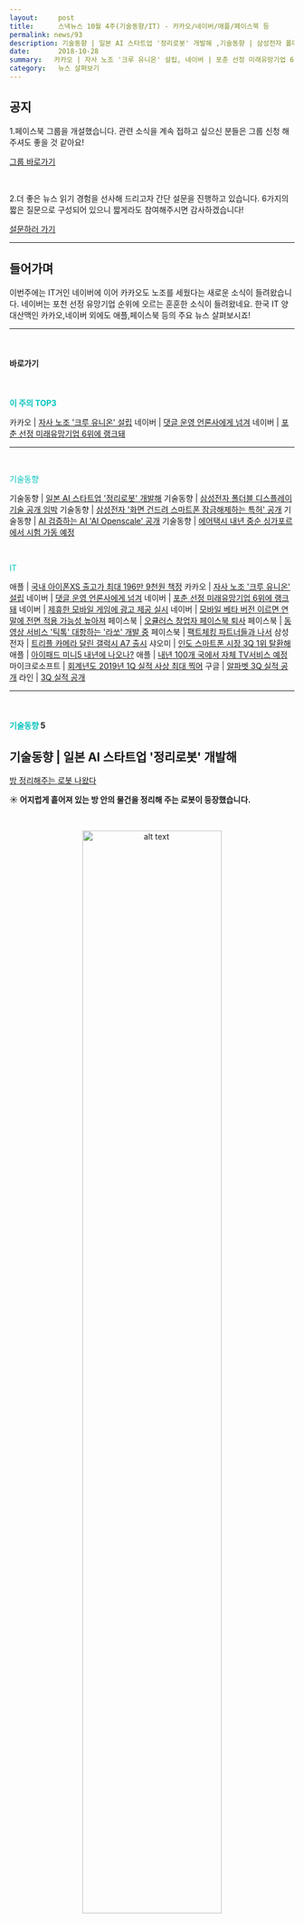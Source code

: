 ```yaml
---
layout:     post
title:      스낵뉴스 10월 4주(기술동향/IT) - 카카오/네이버/애플/페이스북 등
permalink: news/93
description: 기술동향 | 일본 AI 스타트업 '정리로봇' 개발해 ,기술동향 | 삼성전자 폴더블 디스플레이 기술 공개 임박 ,기술동향 | 삼성전자 '화면 건드려 스마트폰 잠금해제하는 특허' 공개 ,기술동향 | AI 검증하는 AI 'AI Openscale' 공개 ,기술동향 | 에어택시 내년 중순 싱가포르에서 시험 가동 예정 ,애플 | 국내 아이폰XS 출고가 최대 196만 9천원 책정 ,카카오 | 자사 노조 '크루 유니온' 설립 ,네이버 | 댓글 운영 언론사에게 넘겨 ,네이버 | 포춘 선정 미래유망기업 6위에 랭크돼 ,네이버 | 제휴한 모바일 게임에 광고 제공 실시 ,네이버 | 모바일 베타 버전 이르면 연말에 전면 적용 가능성 높아져 ,페이스북 | 오큘러스 창업자 페이스북 퇴사 ,페이스북 | 동영상 서비스 '틱톡' 대항하는 '라쏘' 개발 중 ,페이스북 | 팩트체킹 파트너들과 나서 ,삼성전자 | 트리플 카메라 달린 갤럭시 A7 출시 ,샤오미 | 인도 스마트폰 시장 3Q 1위 탈환해 ,애플 | 아이패드 미니5 내년에 나오나? ,애플 | 내년 100개 국에서 자체 TV서비스 예정 ,마이크로소프트 | 3Q 실적 사상 최대 찍어 ,구글 | 알파벳 3Q 실적 공개 ,라인 | 3Q 실적 공개
date:       2018-10-28
summary:   카카오 | 자사 노조 '크루 유니온' 설립, 네이버 | 포춘 선정 미래유망기업 6위에 랭크돼, 네이버 | 댓글 운영 언론사에게 넘겨
category:   뉴스 살펴보기
---
```


## 공지

1.페이스북 그룹을 개설했습니다. 관련 소식을 계속 접하고 싶으신 분들은 그룹 신청 해주셔도 좋을 것 같아요!

[그룹 바로가기](https://www.facebook.com/groups/2025149054465611/?ref=group_browse_new)

<br>

2.더 좋은 뉴스 읽기 경험을 선사해 드리고자 간단 설문을 진행하고 있습니다. 
6가지의 짧은 질문으로 구성되어 있으니 짧게라도 참여해주시면 감사하겠습니다!

<a href="http://bit.ly/2KJo4HB" onclick="ga(send, event, 기사, 설문조사, 서베이);"><span>설문하러 가기</span></a>

- - -

## 들어가며 

이번주에는 IT거인 네이버에 이어 카카오도 노조를 세웠다는 새로운 소식이 들려왔습니다.
네이버는 포천 선정 유망기업 순위에 오르는 훈훈한 소식이 들려왔네요.
한국 IT 양대산맥인 카카오,네이버 외에도 애플,페이스북 등의 주요 뉴스 살펴보시죠!

- - -

<br>


#### 바로가기 

<br>


<a href="#top3"></a><span style = "color: #00c3bd; font-weight: 700;">이 주의 TOP3</span>

카카오 | [자사 노조 '크루 유니온' 설립](#kakao)
네이버 | [댓글 운영 언론사에게 넘겨](#naver1)
네이버 | [포춘 선정 미래유망기업 6위에 랭크돼](#naver2)


- - -

<br>


<a href="#tech"></a><span style = "color: #00c3bd">기술동향</span>

기술동향  | [일본 AI 스타트업 '정리로봇' 개발해](#tech1)
기술동향 | [삼성전자  폴더블 디스플레이 기술 공개 임박](#tech2)
기술동향  | [삼성전자  '화면 건드려 스마트폰 잠금해제하는 특허' 공개](#tech3)
기술동향 | [AI 검증하는 AI 'AI Openscale' 공개](#tech4)
기술동향 | [에어택시 내년 중순 싱가포르에서 시험 가동 예정](#tech5)


<br>

<a href="#it"></a><span style = "color: #00c3bd">IT</span>

애플 | [국내 아이폰XS 출고가 최대 196만 9천원 책정](#apple1)
카카오 | [자사 노조 '크루 유니온' 설립](#kakao)
네이버 | [댓글 운영 언론사에게 넘겨](#naver1)
네이버 | [포춘 선정 미래유망기업 6위에 랭크돼](#naver2)
네이버 |  [제휴한 모바일 게임에 광고 제공 실시](#naver3)
네이버 | [모바일 베타 버전 이르면 연말에 전면 적용 가능성 높아져](#naver4)
페이스북 | [오큘러스 창업자 페이스북 퇴사](#facebook1)
페이스북 | [동영상 서비스 '틱톡' 대항하는 '라쏘' 개발 중](#facebook2)
페이스북 | [팩트체킹 파트너들과 나서](#facebook3)
삼성전자 | [트리플 카메라 달린 갤럭시 A7 출시](#samsung)
샤오미 | [인도 스마트폰 시장 3Q 1위 탈환해](#xiaomi)
애플 | [아이패드 미니5 내년에 나오나?](#apple2)
애플 | [내년 100개 국에서 자체 TV서비스 예정](#apple3)
마이크로소프트 | [회계년도 2019년 1Q 실적 사상 최대 찍어](#microsoft)
구글 | [알파벳 3Q 실적 공개](#google)
라인 | [3Q 실적 공개](#line)

- - -

<br>

#### <a name="tech"></a><span style = "color: #00c3bd">기술동향</span> 5 

## <a name="tech1"></a>기술동향  |   일본 AI 스타트업 '정리로봇' 개발해
[방 정리해주는 로봇 나왔다](http://www.zdnet.co.kr/news/news_view.asp?artice_id=20181022151511&type=det&re=zdk)

<strong> &#9728; 어지럽게 흩어져 있는 방 안의 물건을 정리해 주는 로봇이 등장했습니다. </strong>

<br>

<p align ="middle">    
 <img src="http://image.zdnet.co.kr/2018/10/22/jh7253_IFvnblsWAKmW0.jpg" alt="alt text" width = "70%">
</p>

<br>



- 미국의 IT매체 씨넷은 일본의 AI 스타트업 프리퍼드 네트웍스가 개발한 정리 로봇을 소개했는데요.  
이 좋은(?) 로봇은 이번 달 초 일본 지바시 마쿠하리 메세에서 열린 일본 소비자 전자제품 전시회 ‘CEATEC JAPAN 2018’에 소개 되었던 로봇입니다.
​

- 이 로봇은 심층학습 알고리즘을 적용해 방 안에 어지럽게 흩어져 있는 옷이나 장난감, 슬리퍼 등을 인식하고 이를 들어올려 제자리에 옮겨다 놓을 수 있는 능력을 가진 로봇인데요.
또한 사람과의 의사 소통도 가능해 사람이 찾는 물건의 위치를 물으면 알려주기도 하는 좋은 기능을 가지고 있습니다.

- 프리퍼드 네트웍스는 향후 5년 안에 이 로봇을 소비자 대상으로 제공할 수 있다고 밝히기도 했는데요.  
지난 5월 블룸버그 보도에 따르면, 이 회사의 기업가치는 약 20억 달러에 달하는 것으로 알려졌습니다
현재 파나소닉, 도요타와 함께 자율주행차 분야에서 협력하고 있다고 하네요.

- 동영상 보기

{% include youtubeplayer.html id="D1hexV0ycn0" %} 


<br>

## <a name="tech2"></a>기술동향 | 삼성전자  폴더블 디스플레이 기술 공개 임박
[앞뒤로 자유자재 접는다…삼성 첫 폴더블폰 속속 윤곽](http://news.heraldcorp.com/view.php?ud=20181025000383)

<strong> &#9728; 삼성전자의 폴더블 디스플레이 특허 기술이 속속들이 드러나고 있습니다. </strong>

<br>

<p align ="middle">    
 <img src="http://res.heraldm.com/content/image/2018/10/25/20181025000242_0.jpg" alt="alt text" width = "70%">
</p>

<br>


- 현재 11월 7~8일 미국 샌프란시스코에서 열리는 ‘삼성 개발자컨퍼런스(SDC) 2018’에서 폴더블폰의 시제품이 공개될 것이라는 관측에 무게가 실리고 있는데요.
중국 CnBeta, 미국 안드로이드커뮤니티 등 외신에 따르면, 삼성전자가 올해 4월 미국 특허청(USPTO)에 특허 출원한 폴더블 디스플레이 기술이 최근 공개됐다고 합니다.

- 이 폴더블 디스플레이 기술은 태블릿 디스플레이 등에 적용하는 기술로, 세로로 긴 모양의 디스플레이를 절반으로 접는 기술인데요.   
스크린을 안쪽으로 접거나 바깥쪽으로 접는 것이 모두 가능해 앞, 뒤 자유자재로 접을 수 있는 구조가 가능합니다. 


- 현재 외신들은 이 기술이 삼성의 첫 폴더블폰에 적용된 것과 유사하거나 동일한 기술이 될 것으로 예상하고 있다고 하는데요. 
스마트폰 뿐 아니라 태블릿PC 에도 이 같은 폴더블 디스플레이가 적용되며, 스마트폰과 태블릿이 동일한 형태로 나올수도 있다는 관측도 나오고 있습니다. 
이 특허 기술대로라면, 삼성의 폴더블폰은 스마트폰을 가로로 접어 손바닥만한 크기로 접히는 형태가 될 것으로 보이ㅏㅂ니다.  

- 또한 삼성이 최근 트위터를 통해 공개한 개발자컨퍼런스 소개 영상에는 긴 직선이 반으로 접혔다가 펼쳐지는 모양이 등장해 폴더블폰을 암시한 것이라는 해석도 나오고 있어서 기대감을 증폭 시키고 있습니다.

- 관련 동영상 보기 

{% include youtubeplayer.html id="U1ctim50rqM" %} 


<br>

## <a name="tech3"></a>기술동향  | 삼성전자  '화면 건드려 스마트폰 잠금해제하는 특허' 공개
[스마트폰 화면 툭 건드리면 '잠금해제'](http://view.asiae.co.kr/news/view.htm?idxno=2018102207221778727)

<strong> &#9728; 화면을 건드리기만 해도 휴대폰을 잠금해제할 수 있는 특허가 공개되었습니다.</strong>

<br>

<p align ="middle">    
 <img src="http://cphoto.asiae.co.kr/listimglink/1/2018102207155968397_1540160157.jpg" alt="alt text" width = "70%">
</p>

<br>



- 미국 IT전문매체 폰아레나 등에 따르면 삼성전자가 지난 4월 세계지식재산기구(WIPO)와 미국특허상표청(USPTO)에 '생체 정보 수집 방법 및 이를 지원하는 전자 장치'라는 제목으로 신청한 특허가 공개됐다고 하는데요.

- 해당 특허는 스마트폰 디스플레이 내장형 지문인식센서에 관한 특허입니다.    
폰아레나는 삼성전자는 앞서 관련 특허를 출원한 적이 있지만 이번에는 보다 고급화됐다고 설명하는데요.   
지문인식 범위가 일부 디스플레이에서 전체 디스플레이로 확대됐기 때문이라고 설명합니다. 

- 현재 이 특허가 적용되면 갤럭시 사용자들의 잠금해제 편의성이 대폭 늘어날 것으로 예상되는데요. 
침대 위에 올려진 갤럭시를 손가락 하나로 깨울 수 있는 세상이 다가올 것으로 보입니다. 

- 삼성전자는 내년 상반기 공개할 갤럭시S10에 디스플레이 내장형 지문센서를 탑재할 것으로 보이는데요.   
그러나 특허가 상용화되는 데 긴 시간이 필요하고 또 모든 특허가 상용화되는 것은 아니기 때문에 내년에 나올 갤럭시S 10에 바로 등장하진 않을 수도 있긴 하겠네요..!

<br>

## <a name="tech4"></a>기술동향 |  AI 검증하는 AI 'AI Openscale' 공개
[IBM "AI 편향성 논란, 그것도 AI가 잡아낸다"](http://www.ddaily.co.kr/news/article.html?no=173908)

<strong> &#9728;  IBM이 개방형 기술 플랫폼인 'AI 오픈스케일(AI OpenScale)'을 공개했습니다. </strong>

- 지금까지 어떤 전문가들은 AI의 의사결정 과정에 대해 의문을 제기해 왔었는데요.  
2015년, AI가 적용된 구글의 이미지 앱이 흑인을 고릴라로 인식하거나 마이크로소프트의 챗봇이 인종차별적 발언을 하는 등 인공지능은 거센 인종차별 논란에 휩싸이기도 했습니다. 
또한 얼마전 아마존이 개발 중인 AI 채용시스템이 여성차별 논란으로 폐기되는 문제도 있었죠.

- 조사 결과에도 이러한 우려감이 그대로 담겼는데요.   
최근 IBM 기업가치 연구소가 전 세계 5000명의 기업 임원을 대상으로 실시한 조사 결과에 따르면, 응답 기업의 82%는 AI 도입을 검토하고 있는 것으로 확인됐지만   
이 중 60%는 "AI에 활용되는 데이터를 신뢰할 수 없다”며 AI 도입을 망설이고 있다고 합니다.

- 이번에 공개한 IBM의 AI 오픈스케일은 AI 모델의 관리, 운영, 모니터링 등을 해결하기 위한 솔루션인데요. 
AI 오픈스케일은 AI 수명주기 전반에 걸쳐 자동으로 의사 결정을 설명하고 편향성을 낮춘다고 합니다.     
IBM에 따르면 AI 오픈스케일은 의사결정 과정을 이해하고, 이를 쉬운 용어로 설명할 수 있다고 하네요.   
그런 다음 자동화된 편향 제거 기술에 기반해 AI 애플리케이션을 모니터링하고 편향성을 탐지하며 발견 시 이를 해결한다고 합니다.

- 오픈스케일의 사용 예시는 보험심사나 대출심사를 예로 들 수 있는데요.   
보험사가 청구 시스템에 적용하기 위해 AI 파일럿 모델을 만들어도 실제 적용하는 데 어려움이 있습니다.   
하지만 AI 오픈 스케일을 적용할 경우, 왜곡된 결과를 도출하지 않았는지, 왜 이러한 결과를 가져왔는지 등을 보여준다고 하네요. 

- 아울러 IBM은 AI 설계에 사용되는 심층신경망을 자동으로 구축하는 '뉴넷S(NeuNetS)' 신경망 합성 엔진을 연내 AI 오픈스케일 내에 제공할 계획을 밝혔습니다.

<br>

## <a name="tech5"></a>기술동향 | 에어택시 내년 중순 싱가포르에서 시험 가동 예정
[하늘 나는 택시 실현 '눈 앞에'…내년 싱가포르서 시험 가동](http://news.wowtv.co.kr/NewsCenter/News/Read?articleId=A201810200060&t=NN)

<strong> &#9728; 내년 중순쯤이면 사람을 태우고 도심 상공을 날아다니는 에어 택시를 볼지도 모르겠습니다. </strong>

<br>

<p align ="middle">    
 <img src="http://image.chosun.com/sitedata/image/201704/26/2017042600684_0.jpg" alt="alt text" width = "70%">
</p>

<br>



- 현지 매체 더 스트레이츠타임스는 내년 중순에 사람을 태우고 도심 상공을 날아다니는 에어 택시의 시험 운항이 싱가포르 도심에서 진행될 예정이라고 보도했습니다.
에어 택시의 도심 시험 운항에는 독일 스타트업 볼로콥터가 개발한 전기 충전식 수직 이착륙 비행체(eVTOL)가 이용된다고 하네요. 

<br>

<p align ="middle">    
 <img src="https://www.aurora.aero/wp-content/uploads/2016/07/duckVTOL-landing-05-1-1024x576.png" alt="alt text" width = "70%">
</p>

<br>



- eVTOL은 헬리콥터처럼 생겼지만 드론 기술에 기반을 둔 비행체로 성인 2명을 태우고 최장 30㎞까지 비행할 수 있는 기체입니다.   
조종사가 직접 조종할 수도 있고 조종사 없이 자동 운항도 가능하다고 하네요.

- 볼로콥터 측은 "에어 택시 시험 운행은 대중이 참여하는 시연 비행까지 진행될 것", "CAAS와 함께 시험 운항의 범위를 정하고 필요한 사항들을 준비할 것"이라고 말했습니다. 
또한 "에어 택시의 상업 운행 허가를 받는 것이 목표", "향후 3∼5년 안에 첫 에어 택시 상업 운행을 기대하고 있다"며 밝혔습니다.

<br>

#### <a name="it"></a><span style = "color: #00c3bd">IT</span> 16


## <a name="apple1"></a>애플 | 국내 아이폰XS 출고가 최대 196만 9천원 책정
[애플 아이폰XS 최고 196만9천원…26일부터 사전예약(종합)](http://www.yonhapnews.co.kr/bulletin/2018/10/25/0200000000AKR20181025052951017.HTML?input=1195m)

<strong> &#9728; 애플 아이폰XS 등의 출고가가 최고 196만 9천원으로 정해졌습니다.</strong>  
네. 역대 최고가네요.

- 이동통신 3사는 10월 26일부터 11월 1일까지 애플 아이폰XS·XS MAX, 아이폰XR 사전예약에 들어가 11월 2일 이들 제품을 출시합니다.   
11월 2일 함께 출시되는 애플워치4는 KT만 사전예약을 합니다.

- 다음은 주요 모델의 출고가입니다. 

#### [아이폰XS]  

- 64GB 136만 4000원
- 256GB 156만 2000원
- 512GB 181만 5000원 

#### [아이폰XS MAX] 

- 64GB 151만 8000원 
- 256GB 171만 6000원 
- 512GB 196만 9000원

#### [아이폰XR]

- 64GB 99만원 
- 128GB 105만 6000원 
- 256GB 118만 8000원


- 아이폰XS와 아이폰XS MAX는 골드, 실버, 스페이스그레이 등 총 3가지 색상으로 출시되는데요.    
아이폰XR은 레드, 옐로, 화이트, 코럴, 블랙, 블루 등 총 6가지 색상으로 출시되네요.

- 한편 애플워치4는 LTE 통신 모듈이 탑재돼 단독 통화가 가능한 모델입니다.   
현재 스트레스 관리, 칼로리 소모량 확인, 심박수 측정이 가능하고 넘어짐 감지, 긴급 구조 요청 등 기능도 제공한다고 하네요. 

- 색상은 스페이스 그레이, 실버, 골드 등 3가지 색상으로 출시되며, 
출고가는 40A(40㎜) 60만 5천원, 44A(44㎜) 64만 9천원, 
40S(40㎜, 스테인리스스틸 제품) 80만 3천원, 44S(44㎜) 86만 9천원이라고 합니다.


<br>

## <a name="kakao"></a>카카오 | 자사 노조 '크루 유니온' 설립
[[단독] 카카오에도 노조…“수평적 소통 복원하겠다”](http://www.hani.co.kr/arti/economy/it/867278.html)

<strong> &#9728; 기업 카카오에도 노동조합이 설립됐습니다.</strong>

<br>

<p align ="middle">    
 <img src="http://img.hani.co.kr/imgdb/resize/2018/1025/00500321_20181025.JPG" alt="alt text" width = "70%">
</p>

<br>



- 민주노총 전국화학 섬유식품 산업노동조합 카카오지회는 지난 10월 24일 저녁 노조설립 선언문을 발표하고, 조합원을 모집하고 있다고 밝혔습니다.   
카카오지회의 별칭은 ‘크루 유니언’으로 정했는데요. 

- 이는 카카오에서 노동자들을 ‘크루’라 부른 데서 따온 것입니다.   
카카오 본사뿐만 아니라 자회사·계열사도 가입이 가능합니다.


- 노조는 벤처기업에서 출발해 ‘공개·공유를 통한 소통’을 최선의 가치로 삼았던 카카오에서 ‘소통’이 사라지고 있다는 점을 우려하고 있음을 밝혔습니다.   
노조는 “책임 있는 결정과 비판은 보기 어려워졌고, 신뢰·충돌·헌신의 가치는 기성세대의 유행가처럼 입안에서 맴돌 뿐 현실의 삶에 영향을 주지 못한다”,   
“아무도 가보지 않은 길을 걸어가는 기대와 설렘은 잊히고 답답한 마음에 이직이 최선의 대안이 되는 현실”이라고 비판했습니다.

- 이어 “모두가 당장 분노를 표현해야만 하는 문제가 아니더라도, 함께하여 우리의 삶을 진전시킬 수 있다면 부딪치고 움직여야 한다”,   
“카카오에서 이슈가 되고 있는 포괄임금제 폐지나 분사에 따른 동의 과정에 대해서도 노동조합이 아니라면 크루(노동자)의 목소리를 내기 어렵다”고 밝혔는데요. 

- 이런 현실인식을 바탕으로 “의사결정의 민주성을 복원하고 카카오의 중요한 결정에 크루의 의견을 담을 수 있도록 제도화해야 하고,   
불충분한 정보와 충분하지 않은 피드백을 통한 성과보상 방식에 제대로 목소리를 내야 한다”며 “회사의 성장만이 아닌 크루와 함께 성장하는 카카오를 만들어 가겠다”고 밝혔습니다.

- 노조 지회장은 2008년 다음으로 입사해, 검색서비스 기획업무를 담당하는 서승욱(39)씨가 맡았다고 하네요.

- 다음은 카카오 크루 유니온의 선언문 링크입니다.

[선언문 바로가기](https://www.kakaounion.com/entry/%EC%84%A4%EB%A6%BD%EC%84%A0%EC%96%B8%EB%AC%B8?category=759507)

<br>

## <a name="naver1"></a>네이버 | 댓글 운영 언론사에게 넘겨
[네이버, 댓글도 손뗀다](http://www.hankookilbo.com/News/Read/201810221793069983?did=na)

<strong> &#9729; 뉴스에 이어 온라인 상의 뉴스 댓글 란에서도 네이버가 손을 뗍니다.</strong>

<br>

<p align ="middle">    
 <img src="http://newsimg.hankookilbo.com/2018/10/22/201810221793069983_3.jpg" alt="alt text" width = "70%">
</p>

<br>



- 네이버는 “10월 22일부터 뉴스 서비스 댓글 영역이, 기사를 제공한 언론사가 결정한 방식대로 운영된다”고 밝혔습니다.   
앞으로는 정치ㆍ경제ㆍ사회 등 뉴스 섹션별로 댓글란을 제공할지, 제공한다면 펼쳐서 보여줄지 가려둘지 모두 언론사가 정할 수 있는데요. 

- 댓글 정렬 기준도 1.최신 순 2.순공감 순 3.과거 순 4.공감비율 순 등 네 가지 중에 직접 선택할 수 있다고 합니다.  
따라서 이제 댓글에도 책임을 이양함으로써 네이버가 사실상 댓글 관리 책임만 언론사에 떠넘기는 것 아니냐는 지적도 나오고 있는 상황입니다.

- 이제까지의 네이버 뉴스 댓글은 정치 영역을 제외하고는 모두 순공감(공감 수에서 비공감 수를 뺀 개념) 정렬이 기본이었습니다.
이 정렬은 공감의 절대 수가 높을수록 상단 노출 확률이 높았기에 이전에 불거진 댓글 조작에 이용되기도 했는데요.  
네이버는 지난 5월 정치 섹션 댓글은 바로 보이지 않도록 숨기고, 댓글 페이지를 열어도 순공감 순 대신 최신 순으로만 댓글이 정렬되도록 했습니다.

- 이번 조치를 보고 김도연 국민대 언론정보학부 교수는 “댓글이 없으면 뉴스 이용자들이 불편함을 느끼기 때문에 네이버든 언론사든 댓글 창을 없애지는 않을 것”,   
“언론사가 댓글 형식을 정한다지만 여전히 네이버 안에서 이뤄지는 행위인 만큼 네이버가 아예 책임에서 자유로울 순 없다”고 말했습니다.

- 그렇지만 향후 댓글 서비스 영역에서 발생할 수 있는 어뷰징 및 불법 콘텐츠 유통 같은 비정상적인 이용에 대한 모니터링은 계속 네이버가 한다고 하네요.

<br>

## <a name="naver2"></a>네이버 | 포춘 선정 미래유망기업 6위에 랭크돼
[네이버, 포춘 선정 ‘미래유망기업’ 6위 올라](http://news.mt.co.kr/mtview.php?no=2018101916501448557)

<strong> &#9728; 네이버가 글로벌 경제지 FORTUNE이 선정하는 ‘The Future 50’ 기업리스트 6위에 올랐습니다.</strong>

- The Future 50은 미국 포춘이 보스턴컨설팅그룹(BCG)과 함께 2017년부터 미래 시장을 선도할 유망 기업 50개를 선정해 발표하는 리스트입니다.   
특히, 올해부터는 선정범위가 글로벌 기업까지 확대된 가운데 네이버를 비롯한 국내기업들 역시 글로벌 무대에서 가능성을 인정받고 있는데요. 

- 포춘은 시장에서 기업이 가진 가치를 기반으로 산출한 ‘시장 잠재력(Market Potential)’과 전략,   
기술R&D투자, 구성원, 조직구조를 분석해 도출한 ‘기업의 가능성(Company’s Capacity)‘을 기준으로 성장 가능성이 높은 50개 기업을 선정해 발표했습니다. 

- 네이버는 리스트에 선정된 한국 기업 중 가장 높은 순위에 올랐는데요. 
또한 이는 넷플릭스(8위), 알리바바(14위), 아마존(29위), 알파벳(32위) 등 글로벌 IT기업보다도 높은 순위라고 합니다. 

- 부문별로는 ‘Internet and Direct Marketing Retail’ 분야에서 중국의 여행 플랫폼 ‘Ctrip’과 패션 이커머스플랫폼 ‘Vipshop’에 이어 3위를 차지했습니다.   
포춘은 “네이버는 클라우드 서비스와 간편 결제시장 등 폭넓은 영역을 다룰 수 있는 준비가 되어 있는 기업”, “네이버의 자회사 LINE은 시장의 트렌드와 함께하고 있다”고 평가했습니다. 

- 한편 네이버는 지난해 미국의 경제지 포브스(Forbes)가 선정한 ‘100대 혁신기업’ 9위에 선정, 5년 연속으로 이름을 올리는 등 글로벌 시장에서 혁신성과 잠재력, 성장 가능성을 인정받고 있습니다.

<br>

## <a name="naver3"></a>네이버 |  제휴한 모바일 게임에 광고 제공 실시
[네이버 '게임 속 카페'에 광고 싣는다](http://www.etnews.com/20181019000222)

<strong> &#9728; 네이버가 자사와 제휴한 모바일 게임에 광고를 제공합니다.</strong>

- 네이버에 따르면 11월 중순부터 '플러그'를 도입한 게임 안에 배너 광고를 노출한다고 합니다. 
플러그는 모바일 게임 사용자가 게임을 벗어나지 않고 네이버 카페 기능을 이용하는 서비스입니다.

- 네이버는 2016년부터 게임사에 API 제휴로 플러그 서비스를 제공했는데요.   
게임사가 플러그를 도입하면 자사 게임화면 안에 네이버 카페를 개설할 수 있다고 하네요. 

- 이는 게임 앱 안에서 공지사항, 이벤트를 효과적으로 알릴 수 있고 게시판 기능까지 구현할 수 있는 기능인데요.   
넷마블, 넥슨, 웹젠 등이 '리니지2레볼루션' '메이플스토리M' '뮤오리진' 같은 주요 게임 안에 플러그를 도입한 바 있습니다.
이용자는 게임 안에서 커뮤니티 기능을 이용할 수 있게 됨으로써 각종 공략을 찾아보는 것은 물론 스크린샷이나 동영상을 찍어 이를 바로 공유하는 것이 가능해집니다. 

- 이제 네이버는 플러그를 적용한 게임 화면에 자사가 제공하는 광고를 노출하게 되는데요. 
최대 화면 절반가량을 채우는 배너도 선보일 것으로 알려졌습니다... 

- 플러그 안에서 발생하는 광고수익은 해당게임사와 배분할 방침이라고 합니다.   

<br>

## <a name="naver4"></a>네이버 | 모바일 베타 버전 이르면 연말에 전면 적용 가능성 높아져
[네이버, 모바일 개편 이르면 연말 전면 적용](http://www.zdnet.co.kr/news/news_view.asp?artice_id=20181025094039&type=det&re=zdk)

<strong> &#9728; 네이버의 새로운 모바일 화면이 이르면 올해 연말에 전면 적용될 것 같습니다.</strong>


- 한성숙 네이버 최고경영자는 지난 10월 25일 3분기 실적발표 컨퍼런스 콜에서 "개편한 모바일 화면을 오픈해서 사용자 사용성을 보고 있다",
"많은 사용자의 새로운 화면이 바뀌는 것이기 때문에 이용자가 말하는 불편한 지점과 저희가 어떤 부분에서 지표 이슈가 있는지 챙길 것이다"고 말했습니다.

- 이어 "연내에 이슈 확인해보고 개편시기는 현재 예상으로 이르다면 연말정도, 늦으면 내년 1분기 정도로 예상한다"고 덧붙였는데요.

- 현재 네이버는 10월 10일 개최한 커넥트 행사에서 개편한 모바일 화면을 공개하고 안드로이드 사용자에 한해 베타 버전을 진행하고 있는데요.   
개편한 모바일 화면에서의 메인 광고 인벤토리 수는 구조적으로 큰 차이가 없고, 메인 홈광고의 경우 테스트를 거쳐 부정적 영향을 최소화하겠다고 밝혔습니다.

- 최인혁 네이버 최고운영책임자(COO)는 "네이버 메인 개편으로 인해 첫 화면 광고 단가는 얼마만큼 효과가 날거라, 광고상품의 CTR과 연관돼 있어 이부분은 계속 테스트 할 예정"이라고 말했습니다.

​
<br>

## <a name="facebook1"></a>페이스북 | 오큘러스 창업자 페이스북 퇴사
[ 끊임없는 '페이스북 엑소더스'…오큘러스 공동창업자도 짐쌌다](http://www.yonhapnews.co.kr/bulletin/2018/10/23/0200000000AKR20181023014400075.HTML?input=1195m)

<strong> &#9729; 페이스북에서 또 한 명의 주요 임원이 퇴사했습니다.</strong>


- 10월 22일 IT 매체들은 페이스북의 가상현실(VR) 사업부문에서 일해온 VR 기기 제조업체 오큘러스 전 최고경영자 겸 공동창업자인 브렌던 아이립이 페이스북을 떠나기로 했다고 전했습니다.


- 아이립은 블로그 포스트에 "그동안 (페이스북과 함께한) 이 놀라운 여행의 동반자가 돼준 여러분께 감사드린다.   
특히 가상현실과 증강현실(AR)의 미래, 그리고 우리 팀을 믿으며 마크(저커버그 페이스북 CEO)와 함께한 순간은 놀라웠다"고 말했습니다.  
사실 또 다른 오큘러스 공동창업자인 팔머 러키는 2년 반 전에 페이스북을 퇴사한 바 있습니다.

- 현재 페이스북은 최근 399달러짜리 '오큘러스 퀘스트' VR 기기를 출시하는 등 오큘러스를 여전히 페이스북 VR 프로젝트의 핵심에 포지셔닝 하고 있는데요.   
미 IT 매체들은 그럼에도 불구하고 아이립이 페이스북을 떠나는 것이 (표면적으로는 그럭저럭한 이유로 포장됐지만) 내부적으로는 저커버그를 비롯한 페이스북 경영진과의 갈등이 내재한 것으로 해석하고 있다고 합니다.

- 이전에는 인스타그램 공동창업자 케빈 시스트롬과 마이크 크리거가 지난 9월 회사를 떠났으며,4월에는 왓츠앱 공동창업자인 얀 쿰이 페이스북을 퇴사했습니다.  
또한 10년 넘게 근무한 커뮤니케이션 책임자 엘리엇 슈라지가 6월에 떠나갔고, 8년간 법률업무를 맡아보던 수석변호사 콜린 스트레치도 7월에 짐을 쌌습니다.  
그 외에도 최고보안책임자(CSO) 알렉스 스테이모스, 알렉스 하디먼 뉴스담당자, 댄 로즈 부사장이 떠났고 레이철 웨트스톤 커뮤니케이션 담당자는 넷플릭스로 옮겼습니다.

- 왓츠앱의 다른 공동창업자인 브라이언 액턴은 최근 인터뷰에서 저커버그와 셰릴 샌드버그 페이스북 COO) 메신저 계량화 수익모델 제안을 깡그리 무시하는가 하면 EU 규제를 통과하는데 자신을 이용하기만 했다며 싸잡아 비난하기도 했네요.

<br>

## <a name="facebook2"></a>페이스북 | 동영상 서비스 '틱톡' 대항하는 '라쏘' 개발 중
[페이스북, '틱톡' 대항마 만든다…동영상 앱 '라쏘' 개발중](http://view.asiae.co.kr/news/view.htm?idxno=2018102609552066442)

<strong> &#9728; 페이스북이 15초 동영상 앱 '틱톡'과 경쟁하기 위해 새로운 동영상 앱을 출시할 예정입니다.</strong>

- IT전문매체 테크크런치에 따르면 페이스북이 노래에 립싱크를 하거나 춤을 추는 모습을 찍어서 공유할 수 있는 동영상 앱 '라쏘(Lasso)'를 개발중이라고 합니다. 

- 테크크런치는 페이스북 직원의 발언을 인용해 페이스북의 video & watch 팀이 프로덕트 디자이너 브라디 보스의 주도 하에 10대들을 겨냥해 '틱톡'을 본딴 서비스를 개발하고 있다고 밝혔는데요. 
브라디 보스는 앞서 페이스북 TV 앱과 '헬로우'라는 앱을 개발한 바 있는 디자이너입니다.

- 현재 페이스북은 스토리에 음악 스티커를 추가하고 립싱크를 할 수 있는 기능을 추가해 립싱크 라이브 기능을 테스트하고 있는데요.   
페이스북은 '라쏘' 앱에서 립싱크 기능을 독립적으로 실행할 수 있게 만들 계획인 것처럼 보입니다. 

- 틱톡의 경우 저작권 문제로 노래를 15초까지만 재생할 수 있도록 했지만 페이스북이 음반사들과 계약을 체결할 경우 이용자들이 보다 긴 영상을 만들 수 있을 수도 있다고 하네요. 

- 페이스북이 벤치마킹하고 있는 바이트댄스의 틱톡은 이용자가 음악 립싱크를 하거나 애니메이션 같은 필터를 이용해서 자신만의 동영상을 제작해 공유할 수 있는 모바일 서비스로 현재 월 이용자 수가 5억명에 달합니다. 

- 테크크런치는 "페이스북이 여러 독립 앱으로 청소년 이용자들을 겨냥했지만 여러 차례 실패했고 스냅이나 유튜브 같은 서비스들이 시도하지 않은 립싱크 동영상 앱을 통해 페이스북이 중국 바이트댄스에 도전하려고 한다"고 설명했습니다.

<br>

## <a name="facebook3"></a>페이스북 | 팩트체킹 파트너들과 나서
[페북 "전체 내용 옳아도 제목 허위면 가짜뉴스"](http://www.zdnet.co.kr/news/news_view.asp?artice_id=20181025092545&type=det&re=zdk)

<strong> &#9728; 페이스북이 이제 뉴스 제목의 허위유무도 판단합니다.</strong>


- 이제 기사 전체 내용이 사실을 담고 있더라도 제목에 허위, 과장 요소가 있을 경우엔 노출 순위를 낮추겠다고 하네요.  
이를 위해 페이스북은 전 세계 33개 팩트 체킹 파트너들과 긴밀하게 협조하기로 했다고 합니다.
​

- 새롭게 선정된 33개 팩트 체킹 파트너들은 전체 기사나 제목의 허위 여부를 판별하는 역할을 하게 되는데요.   
특히 제목이 허위 정보일 경우엔 뉴스피드 노출에 불이익을 받도록 할 계획이라고 합니다.

- 이번 정책 변화는 전체적으로 올바른 정보나 분석적인 내용을 담고 있는 기사임에도 불구하고 정확하지 않은 제목이 달려 있을 경우 
페이스북 피드에 노출을 어떻게 처리할 것이냐는 문제를 처리하기 위해 나왔는데요.

- 이런 고민이 제기된 건 지난 9월 브렛 카바노 미국 연방대법원 판사 후보자를 둘러싼 공방이 계기가 됐다고 합니다.   
당시 싱크프로그레스는 브렛 카바노가 낙태 권리 관련 판결을 뒤집는 쪽에 표를 던질 것이란 보도를 했는데요.

- 문제는 카바노 후보자가 낙태 판결과 관련해 직접 발언을 한 적이 없음에도 불구하고 제목에 ‘말했다(said)’는 단어를 사용해서 논란이 됐습니다.   
이 점 때문에 팩트체크 과정에서 싱크프로그레스의 기사는 ‘허위’ 판결을 받았는데요.   
전체 내용은 문제가 없지만 제목에 잘못된 정보를 담고 있어 독자들을 호도할 우려가 있다는 판단을 했다고 하네요.

- 이후 페이스북과 팩트체크 파트너사들은 논의를 한 끝에 ‘기사 전체 내용에 문제가 없더라도 제목이 잘못됐을 경우엔 허위 기사로 간주한다’는 원칙을 세우게 됐다고 합니다.

<br>

## <a name="samsung"></a>삼성전자 | 트리플 카메라 달린 갤럭시 A7 출시
[삼성 첫 트리플 카메라 '갤럭시A7' 시판…출고가 49만9400원](http://news1.kr/articles/?3457255)

<strong> &#9728; 삼성전자가 갤럭시 스마트폰 최초로 후면 트리플 카메라를 탑재한 '갤럭시A7'을 49만9400원에 출시합니다.</strong>

- 색상은 블랙과 블루, 골드 3가지로 나왔습니다. 

- 갤럭시A7의 뒷면에는 500만화소 /800만화소/ 2400만화소 카메라 3개가 장착됐습니다.   
이 가운데 800만 화소 카메라는 사람의 시야각과 같은 화각 120도의 초광각으로, 파노라마 모드로 촬영시 보다 쉽게 더 많은 풍경과 장면을 담을 수 있다고 하네요.

- 또한 인텔리전트 카메라 기능으로 인물과 풍경, 음식 등 촬영 장면을 자동으로 인식해 최적의 색감을 제공한다고 합니다.
'AR 이모지' 기능도 지원한다고 하네요.

- 전면에는 2400만화소의 카메라가 탑재됐습니다.   
인물의 좌우 혹은 전면에 조명 효과를 줄 수 있는 '프로 라이팅'(Pro Lighting) 기능으로 마치 전문 스튜디오에서 촬영한 것과 같은 고품질의 셀카를 찍을 수도 있다고 하네요.

- 배터리 용량은 3300mAh로 넉넉히 12시간 정도 간다고 하네요.   
메모리는 4GB램+64GB이며 마이크로SD카드를 이용하면 최대 512GB까지 저장용량을 확장할 수 있다고 합니다.

- 리뷰 동영상 보기

{% include youtubeplayer.html id="46GYxeTwx1w" %} 


<br>

## <a name="xiaomi"></a>샤오미 | 인도 스마트폰 시장 3Q 1위 탈환해
[샤오미, 3Q 인도 스마트폰 시장 1위 탈환](http://www.zdnet.co.kr/news/news_view.asp?artice_id=20181025102307)

<strong> &#9728; 샤오미가 삼성전자를 제치고 인도 시장 3Q 1위를 차지했습니다. </strong>

<br>

<p align ="middle">    
 <img src="http://image.zdnet.co.kr/2018/10/25/lejj_w9mCfTEw3hwedoZ.jpg" alt="alt text" width = "70%">
</p>

<br>


- 시장조사기관 카운터포인트리서치에 따르면, 샤오미는 3분기 인도 스마트폰 시장에서 전년 동기 대비 5%P 오른 27%의 점유율로 1위를 차지했는데요.   
삼성전자는 지난해 같은 기간과 동일한 23%의 점유율을 기록했지만, 샤오미에 밀리면서 2위로 내려앉았다고 하네요.

- 삼성전자는 지난해 4분기에 인도 스마트폰 시장 1위를 내줬지만, 지난 2분기에 이를 다시 탈환하는 데 성공했습니다.   
다만 또 다른 시장조사기관에서는 2분기 근소한 차이로 샤오미가 1위를 차지했다는 결과를 발표하면서 접전을 펼치는 상황이었는데요.

- 이번 3분기 샤오미가 4%P의 격차로 1위를 차지한 것은 레드미6 시리즈의 판매 호조 영향이 주효했다는 게 카운터포인트의 분석입니다.   
샤오미는 오프라인 판매 채널을 통해 판매를 촉진한 것으로 알려졌는데 이번에 인도에서 처음 선보인 30만원대 스마트폰 '포코F1'가 인기몰이에 성공한 것으로 보입니다. 

- 같은 기간 삼성전자는 갤럭시J6와 갤럭시J8의 호조를 이어갔는데 최근에는 갤럭시S·노트에 앞서 갤럭시A7·A9을 통해 트리플·쿼드 카메라를 선보여서 더욱 치열한 경쟁이 예상됩니다.

- 한편 샤오미와 삼성전자에 이어 중국 비보가 전년 동기 대비 2%P 오른 10%의 점유율로 3위를 기록했습니다.  
이어 마이크로맥스(9%), 오포(8%)가 각각 4·5위를 기록했습니다.

<br>

## <a name="apple2"></a>애플 | 아이패드 미니5 내년에 나오나?
[“아이패드 미니5, 내년에 나온다”](http://www.zdnet.co.kr/news/news_view.asp?artice_id=20181024094536&type=det&re=zdk)

<strong> &#9728; 애플 분석가 밍치궈가 아이패드에 관한 몇 가지 전망을 내놓았습니다.</strong>
- 밍치궈는 애플 제품 예측에 대한 꽤 높은 정확도를 기록하며 정통한 인물로 알려져있는데요.  
내년 초 아이패드 미니5를 볼 수 있을 것으로 전망하며 "업그레이드 된 프로세서와 저렴한 패널"을 갖게 될 것이라고 밝혔습니다.

- 또, 새로운 아이패드 미니는 아이패드 프로의 작은 버전이라고 하기 보다는 애플의 보급형 아이패드 모델을 고려하는 사람들을 위한 작은 옵션이 될 것이라고 밝혔습니다.   
애플은 2015년에 아이패드 미니 4를 출시한 바 있죠.

- 또한 애플의 무선 충전 매트 ‘에어파워’가 올 해 약속대로 출시될 수도 있다고 하는데요.   
다음 주 행사에서 에어파워에 대한 내용이 공개될 지, 애플이 에어파워를 언급하지 않을지는 아직 확실치 않지만 기대는 되네요.

<br>

## <a name="apple3"></a>애플 | 내년 100개 국에서 자체 TV서비스 예정
[애플, 내년 100개 국가에서 TV 서비스 출시 예정](http://thegear.co.kr/16372)

<strong> &#9728; 애플이 내년 상반기 TV 서비스를 출시합니다.</strong>

- 매체 디인포메이션은 애플이 내년 상반기 미국을 시작으로 넷플릭스, 아마존 프라임 등과 경쟁할 TV 서비스를 출시할 계획이라고 10월 23일 전했습니다.   
내년 상반기 미국을 시작으로 하반기에는 100개 국가 이상으로 확장할 계획이라고 하네요.

- 애플은 이미 카풀 가라오케, 플래닛 오브 더 앱스와 같은 자체 제작 콘텐츠를 제작해 선보인 바 있는데요. 
최근에는 유명 감독, 작가, 배우, 진행자 등과 콘텐츠 제작 계약을 체결한 것으로 알려졌습니다. 

- 최근에는 스티븐 스필버그 감독의 80년대 유명 TV 시리즈 어메이징 스토리를 리메이크하기로 했으며 리즈 위더스픈, 제니퍼 애니스톤이 함께 출연하는 드라마가 준비 중이라고 합니다.
이렇게 현재까지 알려진 것만해도 10여 개 이상의 시리즈가 준비 중인데요. 

- 이렇게 제작되는 애플 자체 제작 콘텐츠는 애플TV, 아이폰, 아이패드와 같은 애플 제품에서는 무료로 시청할 수 있을 것이라고 합니다.   
애플은 수년 전부터 메이저 영화 제작사, 케이블 TV와도 콘텐츠 공급 협상을 진행해 왔고 부족한 콘텐츠를 보강하기 위해 외부 업체 콘텐츠는 구독료를 지불해
ㅆ다고 하네요.

- 하지만 이미 넷플릭스, 아마존 프라임이 글로벌 서비스를 하고 있고 풍부한 콘텐츠로 자리를 잡고 있는 상황에서 애플이 후발 주자로 진입하는 것에 대한 우려도 나오고 있습니다. 하지만 이미 전세계에 수십억 대가 사용되고 있는 애플 제품이라는 막강한 인프라가 이미 구축되어 있고 콘텐츠가 무료로 배포된다면 단 시간에 많은 사용자를 사로 잡을 수 있을 수도 있겠네요...!

<br>

## <a name="microsoft"></a>마이크로소프트 | 회계년도 2019년 1Q 실적 사상 최대 찍어
[MS, 애저·게임 강세로 분기 실적 '사상최대'](http://www.inews24.com/view/1135494?rrf=nv)

<strong> &#9728; 마이크로소프트의 회계연도 2019년 1분기 실적이 공개됐습니다.</strong>

- 마이크로소프트가 클라우드 컴퓨팅 사업과 게임 사업의 호조로 1분기에 시장 기대치를 웃도는 분기 사상최대 매출과 순익을 올렸습니다.  
분기 매출은 291억달러로 전년대비 19% 늘었으며 시장 기대치 279억달러를 넘어섰다고 하네요. 

- 시장조사업체 카날리스의 보고서에 따르면 MS는 세계 클라우드 시장에서 18% 점유율로 아마존에 이어 2위 사업자로 자리매김하며 시장을 주도하고 있습니다.
하지만 이번 분기 MS의 클라우드 사업 매출 성장률은 76%로 전분기 89%보다 13%p 정도 감소했는데요. 

- 그렇지만 여전히 높은 두자리수 성장률로 회사 매출 확대에 크게 일조하고 있습니다.   
MS의 주력사업인 퍼스널 컴퓨팅 부분은 전년대비 14.6% 증가한 107억5천만달러 매출을 기록했다고 하네요.

- 특히 서피스군 제품매출은 12억달러로 14% 늘었고 X박스와 게임매출은 17억달러로 44%나 확대됐습니다. 
오피스365를 포함한 MS의 프로덕티비티 및 비즈니스 프로세서 부문 매출은 97억7천만달러로 18.6% 증가했습니다.

- 1분기 순익은 88억2천만달러(주당 1.14달러)로 전년대비 34% 늘었고 주당이익은 1.14달러로 시장 기대치 96센트를 크게 웃돌았습니다.

<br>

## <a name="google"></a>구글 | 알파벳 3Q 실적 공개
[구글 알파벳, 3분기 매출 337억불…기대엔 약간 못 미쳐](http://www.yonhapnews.co.kr/bulletin/2018/10/26/0200000000AKR20181026008300075.HTML?input=1195m)

<strong> &#9728; 구글의 모기업 알파벳의 3분기 실적이 공개됐습니다.</strong>

- 구글 모기업 알파벳은 올 3분기에 337억4천만 달러(약 38조4천억 원)의 매출을 올렸다고 발표했습니다.
사실 이는 월가 예상치(340억5천만 달러)에 약간 못 미치는 수준이었다고 하네요.

- 순익은 91억9천 만달러(10조 4천500억 원)이며, 주당 순익(EPS)은 13.06달러를 기록했습니다.   
이는 월가 예상치인 순익 67억3천만 달러, 주당 순익 9.57달러보다는 훨씬 높았습니다.


- 현재 알파벳의 매출이 기대에 못 미친 것은 EU를 중심으로 한 인터넷 사업 규제 강화와 경쟁회사들의 등장 등 여러 요인이 작용한 것으로 분석되는데요.
알파벳 매출은 지난 몇 년간 소매유통업 중심으로 구글 검색엔진과 연관된 제품 광고, 유튜브 상업광고 등의 규모가 커지면서 크게 늘어나는 추세였습니다.
또한 이번 3분기 광고 매출은 전년 동기 대비 20.3% 늘어난 290억 달러로 집계됐었는데요.

- 그러나 증가폭이 투자자들에게 결심을 하게 할 정도로 폭발적인 양상은 아닌 것으로 분석됐다고 합니다.  
반면 알파벳이 새롭게 중점을 두고 있는 영역인 헬스케어, 인터넷 인프라 등의 부문에서는 3분기에 전년 대비 43% 늘어난 47억9천만 달러의 매출을 올렸다고 합니다.

- JP모건의 테크주식 애널리스트 더글러스 앤머스는 "알파벳 주식은 다른 테크 기업들과 비교하면 여전히 강해 보인다",
"지속적이고 안정적인 성장 추세에 있고 수익성도 강하게 유지되고 있다"고 분석했습니다.

<br>

## <a name="line"></a>라인 | 3Q 실적 공개
[라인 3Q 매출 5228억원…콘텐츠·커머스 고른 성장](http://news1.kr/articles/?3459222)

<strong> &#9728; 라인의 3분기 실적이 공개됐습니다.</strong>

- 라인은 올 3분기 콘텐츠 등 핵심사업 부문과 커머스, 라인페이 등을 포함한 전략사업 부문에서 고른 성장을 거둬 매출액이 전년대비 17% 증가한 5228억 원(약 519억엔)을 기록했다고 밝혔습니다.

- 현재 핵심사업부문 중 광고매출은 2709억원(269억엔)으로 전체 매출의 52%를 차지했으며, 콘텐츠 등 매출은 1782억원(177억엔)으로 17.7% 비중을 차지했습니다.   
전략사업부문 매출은 725억원(72억엔)으로 전체 매출의 14%로 나타났습니다.

- 증가세로 보면 광고매출은 전년대비 22.2% 증가했습니다.  
콘텐츠 매출은 전년대비 2.1% 감소했지만 라인망가와 라인뮤직 거래액이 상승하는 성과를 보였다고 합니다.   
올 3분기 라인망가 거래액은 4967억원(493억엔)으로 전년대비 60% 늘었습니다.   
라인뮤직 거래액은 1984억원(197억엔)으로 전년보다 81% 증가했습니다.

- 전략사업부문의 라인쇼핑과 배달 중개 서비스 거래액은 각각 전년대비 2.7배, 3배 성장했습니다.   
라인페이 거래액은 2조 6296억원(2610억엔)을 기록했습니다.

- 현재 라인은 링크체인을 기반으로 비트박스와 라인페이, 라인 플랫폼의 서비스, 디앱, 제3자 개발자 등을 연계해 토큰경제를 구축한다는 계획을 가지고 있습니다.

<br>


